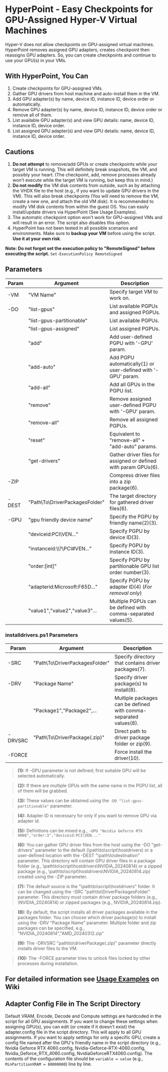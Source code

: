# HyperPoint - Easy Checkpoints for GPU-Assigned Hyper-V Virtual Machines

Hyper-V does not allow checkpoints on GPU-assigned virtual machines. HyperPoint removes assigned GPU adapters, creates checkpoint then reassigns GPU adapters. So, you can create checkpoints and continue to use your GPU(s) in your VMs.




## With HyperPoint, You Can
1) Create checkpoints for GPU-assigned VMs.
2) Gather GPU drivers from host machine and auto-install them in the VM. 
3) Add GPU adapter(s) by name, device ID, instance ID, device order or automatically.
4) Remove GPU adapter(s) by name, device ID, instance ID, device order or remove all of them.
5) List available GPU adapter(s) and view GPU details: name, device ID, instance ID, device order.
6) List assigned GPU adapter(s) and view GPU details: name, device ID, instance ID, device order.




## Cautions
1) **Do not attempt** to remove/add GPUs or create checkpoints while your target VM is running. This will definitely break snapshots, the VM, and possibly your heart. (The checkpoint, add, remove processes already won't execute while the target VM is running, but keep this in mind.)
2) **Do not modify** the VM disk contents from outside, such as by attaching the VHDX file to the host (e.g., if you want to update GPU drivers in the VM). This will also break checkpoints (You will need to remove the VM, create a new one, and attach the old VM disk). It is recommended to modify VM disk contents from within the guest OS. You can easily install/update drivers via HyperPoint (See Usage Examples).
3) The automatic checkpoint option won't work for GPU-assigned VMs and will result in an error. The script also disables this option.
4) HyperPoint has not been tested in all possible scenarios and environments. Make sure to **backup your VM** before using the script. **Use it at your own risk**.

**Note: Do not forget set the execution policy to "RemoteSigned" before executing the script.**
`Set-ExecutionPolicy RemoteSigned`
 
 


  
## Parameters

| Param   | Argument                       | Description                                                     |
|---------|--------------------------------|-----------------------------------------------------------------|
| -VM     | "VM Name"                      | Specify target VM to work on.                                   |
| -DO     | "list-gpus"                    | List available PGPUs and assigned PGPUs.                        |
|         | "list-gpus-partitionable"      | List available PGPUs.                                           |
|         | "list-gpus-assigned"           | List assigned PGPUs.                                            |
|         | "add"                          | Add user-defined PGPU with '-GPU' param.                        |
|         | "add-auto"                     | Add PGPU automatically(1) or user-defined with '-GPU' param.    |
|         | "add-all"                      | Add all GPUs in the PGPU list.                                  |
|         | "remove"                       | Remove assigned user-defined PGPU with '-GPU' param.            |
|         | "remove-all"                   | Remove all assigned PGPUs.                                      |
|         | "reset"                        | Equivalent to "remove-all" + "add-auto" params.                 |
|         | "get-drivers"                  | Gather driver files for assigned or defined with param GPUs(6). |
| -ZIP    |                                | Compress driver files into a zip package(6).                    |
| -DEST   | "Path\To\DriverPackagesFolder" | The target directory for gathered driver files(6).              |
| -GPU    | "gpu friendly device name"     | Specify the  PGPU by friendly name(2)(3).                       |
|         | "deviceid:PCI\VEN..."          | Specify PGPU by device ID(3).                                   |
|         | "instanceid:\\\\?\PCI#VEN..."  | Specify PGPU by instance ID(3).                                 |
|         | "order:[int]"                  | Specify PGPU by partitionable GPU list order number(3).         |
|         | "adapterid:Microsoft:F65D..."  | Specify PGPU by adapter ID(4) (*For removal only*)              |
|         | "value1","value2","value3"...  | Multiple PGPUs can be defined with comma-separated values(5).   |

### installdrivers.ps1 Parameters

| Param   | Argument                       | Description                                                     |
|---------|--------------------------------|-----------------------------------------------------------------|
| -SRC    | "Path\To\DriverPackagesFolder" | Specify directory that contains driver packages(7).             |
| -DRV    | "Package Name"                 | Specify driver package(s) to install(8).                        |
|         | "Package1","Package2",...      | Multiple packages can be defined with comma-separated values(8).|
| -DRVSRC | "Path\To\DriverPackage(.zip)"  | Direct path to driver package folder or zip(9).                 |
| -FORCE  |                                | Force install the driver(10).                                   |

> **(1):** If -GPU parameter is not defined; first suitable GPU will be selected automatically.

> **(2):** If there are multiple GPUs with the same name in the PGPU list, all of them will be grabbed.

> **(3):** These values can be obtained using the `-DO "list-gpus-partitionable"` parameter.

> **(4):** Adapter ID is necessary for only if you want to remove GPU via adapter id.

> **(5):** Definitions can be mixed e.g., `-GPU "Nvidia Geforce RTX 4060","order:3","deviceid:PCI\VEN..."`

> **(6):** You can gather GPU driver files from the host using the -DO "get-drivers" parameter to the default (\path\to\script\hostdrivers) or a user-defined location with the -DEST "\path\to\destination" parameter. This directory will contain GPU driver files in a package folder (e.g., \path\to\script\hostdrivers\NVIDIA_20240814) or a zipped package (e.g., \path\to\script\hostdrivers\NVIDIA_20240814.zip) created using the -ZIP parameter.

> **(7):** The default source is the "\path\to\script\hostdrivers" folder. It can be changed using the -SRC "path\to\DriverPackagesFolder" parameter. This directory must contain driver package folders (e.g., \NVIDIA_20240814) or zipped packages (e.g., NVIDIA_20240814.zip).

> **(8):** By default, the script installs all driver packages available in the packages folder. You can choose which driver package(s) to install using the -DRV "Package Name" parameter. Multiple folder and zip packages can be specified, e.g., "NVIDIA_20240814","AMD_20240312.zip"

> **(9):** The -DRVSRC "path\to\driverPackage(.zip)" parameter directly installs driver files to the VM.

> **(10):** The -FORCE parameter tries to unlock files locked by other processes during installation.

## For detailed information see [Usage Examples](https://github.com/cihantuncer/HyperPoint/wiki/Usage-Examples) on Wiki

## Adapter Config File in The Script Directory

Default VRAM, Encode, Decode and Compute settings are hardcoded in the script for all GPU assignments. If you want to change these settings when assigning GPU(s), you can edit (or create if it doesn't exist) the adapter.config file in the script directory. This will apply to all GPU assignments. If you want to apply settings for only a specific GPU, create a config file named after the GPU's friendly name in the script directory (e.g., Nvidia Geforce RTX 4060.config, Nvidia-Geforce-RTX-4060.config, Nvidia_Geforce_RTX_4060.config, NvidiaGeforceRTX4060.config). The contents of the configuration file should be `variable = value` (e.g., `MinPartitionVRAM = 80000000`) line by line.
